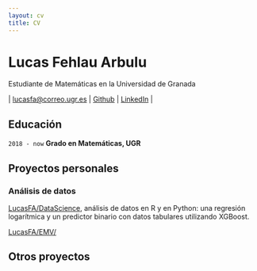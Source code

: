```yaml
---
layout: cv
title: CV
---
```

# Lucas Fehlau Arbulu
Estudiante de Matemáticas en la Universidad de Granada

<span>
| <a href="lucasfa@correo.ugr.es">lucasfa@correo.ugr.es</a>
| <a href="https://github.com/LucasFA">Github</a>
| <a href="https://www.linkedin.com/in/lucas-f-80a8b213a/">LinkedIn</a>
|
</span>


## Educación

`2018 - now`
__Grado en Matemáticas, UGR__

## Proyectos personales

### Análisis de datos

[LucasFA/DataScience](https://github.com/LucasFA/DataScience), análisis de datos en R y en Python: una regresión logarítmica y un predictor binario con datos tabulares utilizando XGBoost.

[LucasFA/EMV/]()
## Otros proyectos

<!-- 
### Programming Languages
- R
- Python
- TypeScript 
- Rust (beginner) -->


<!-- ### Footer

Last updated: May 2013 -->



